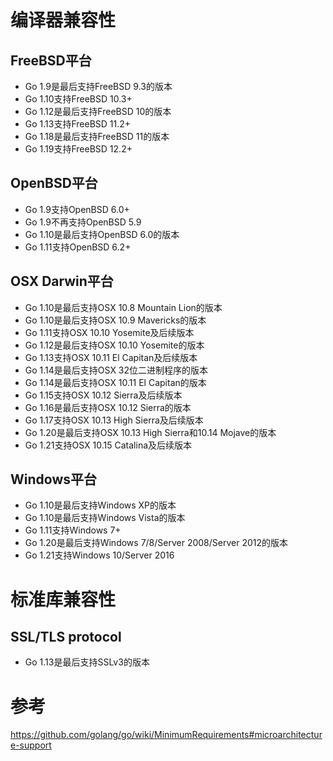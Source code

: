 # 编译器兼容性

## FreeBSD平台
- Go 1.9是最后支持FreeBSD 9.3的版本
- Go 1.10支持FreeBSD 10.3+
- Go 1.12是最后支持FreeBSD 10的版本
- Go 1.13支持FreeBSD 11.2+
- Go 1.18是最后支持FreeBSD 11的版本
- Go 1.19支持FreeBSD 12.2+

## OpenBSD平台
- Go 1.9支持OpenBSD 6.0+
- Go 1.9不再支持OpenBSD 5.9
- Go 1.10是最后支持OpenBSD 6.0的版本
- Go 1.11支持OpenBSD 6.2+

## OSX Darwin平台
- Go 1.10是最后支持OSX 10.8 Mountain Lion的版本
- Go 1.10是最后支持OSX 10.9 Mavericks的版本
- Go 1.11支持OSX 10.10 Yosemite及后续版本
- Go 1.12是最后支持OSX 10.10 Yosemite的版本
- Go 1.13支持OSX 10.11 El Capitan及后续版本
- Go 1.14是最后支持OSX 32位二进制程序的版本
- Go 1.14是最后支持OSX 10.11 El Capitan的版本
- Go 1.15支持OSX 10.12 Sierra及后续版本
- Go 1.16是最后支持OSX 10.12 Sierra的版本
- Go 1.17支持OSX 10.13 High Sierra及后续版本
- Go 1.20是最后支持OSX 10.13 High Sierra和10.14 Mojave的版本
- Go 1.21支持OSX 10.15 Catalina及后续版本

## Windows平台
- Go 1.10是最后支持Windows XP的版本
- Go 1.10是最后支持Windows Vista的版本
- Go 1.11支持Windows 7+
- Go 1.20是最后支持Windows 7/8/Server 2008/Server 2012的版本
- Go 1.21支持Windows 10/Server 2016

# 标准库兼容性
## SSL/TLS protocol
- Go 1.13是最后支持SSLv3的版本

# 参考

https://github.com/golang/go/wiki/MinimumRequirements#microarchitecture-support
